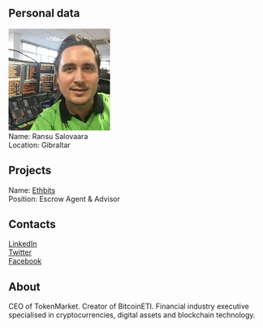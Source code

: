 ## Personal data
![ransu salovaara photo](photo/ransu_salovaara.jpg)  
Name:   Ransu Salovaara  
Location: Gibraltar  
## Projects 
Name: [Ethbits](../projects/ethbits.md)  
Position: Escrow Agent & Advisor   
## Contacts
[LinkedIn](https://www.linkedin.com/in/ransu/)  
[Twitter](https://twitter.com/ransu)  
[Facebook](https://www.facebook.com/ransu)
## About
CEO of TokenMarket. Creator of BitcoinETI. Financial industry executive specialised in cryptocurrencies, digital assets and blockchain technology. 

